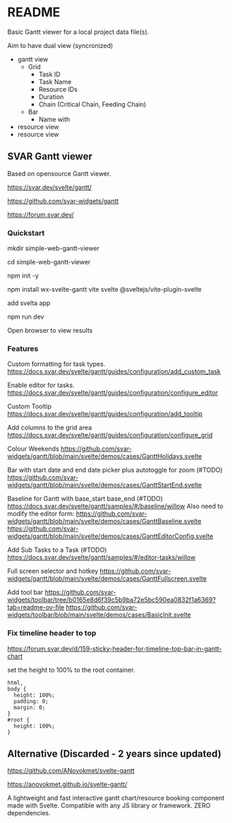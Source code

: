 # README

Basic Gantt viewer for a local project data file(s).

Aim to have dual view (syncronized)
- gantt view
  - Grid
    - Task ID
    - Task Name
    - Resource IDs
    - Duration
    - Chain (Critical Chain, Feeding Chain)
  - Bar
    - Name with
- resource view
- resource view

## SVAR Gantt viewer

Based on opensource Gantt viewer.

https://svar.dev/svelte/gantt/

https://github.com/svar-widgets/gantt

https://forum.svar.dev/

### Quickstart

mkdir simple-web-gantt-viewer

cd simple-web-gantt-viewer

npm init -y

npm install wx-svelte-gantt vite svelte @sveltejs/vite-plugin-svelte

add svelta app

npm run dev

Open browser to view results


### Features

Custom formatting for task types.
https://docs.svar.dev/svelte/gantt/guides/configuration/add_custom_task

Enable editor for tasks.
https://docs.svar.dev/svelte/gantt/guides/configuration/configure_editor

Custom Tooltip
https://docs.svar.dev/svelte/gantt/guides/configuration/add_tooltip

Add columns to the grid area
https://docs.svar.dev/svelte/gantt/guides/configuration/configure_grid

Colour Weekends
https://github.com/svar-widgets/gantt/blob/main/svelte/demos/cases/GanttHolidays.svelte

Bar with start date and end date picker plus autotoggle for zoom (#TODO)
https://github.com/svar-widgets/gantt/blob/main/svelte/demos/cases/GanttStartEnd.svelte

Baseline for Gantt with base_start base_end (#TODO)
https://docs.svar.dev/svelte/gantt/samples/#/baseline/willow
Also need to modify the editor form: https://github.com/svar-widgets/gantt/blob/main/svelte/demos/cases/GanttBaseline.svelte
https://github.com/svar-widgets/gantt/blob/main/svelte/demos/cases/GanttEditorConfig.svelte

Add Sub Tasks to a Task (#TODO)
https://docs.svar.dev/svelte/gantt/samples/#/editor-tasks/willow

Full screen selector and hotkey
https://github.com/svar-widgets/gantt/blob/main/svelte/demos/cases/GanttFullscreen.svelte


Add tool bar
https://github.com/svar-widgets/toolbar/tree/b0165e8d6f39c5b9ba72e5bc590ea0832f1a6369?tab=readme-ov-file
https://github.com/svar-widgets/toolbar/blob/main/svelte/demos/cases/BasicInit.svelte




### Fix timeline header to top

https://forum.svar.dev/d/159-sticky-header-for-timeline-top-bar-in-gantt-chart

set the height to 100% to the root container.

```
html,
body {
  height: 100%;
  padding: 0;
  margin: 0;
}
#root {
  height: 100%;
}
```

## Alternative (Discarded - 2 years since updated)

https://github.com/ANovokmet/svelte-gantt

https://anovokmet.github.io/svelte-gantt/

A lightweight and fast interactive gantt chart/resource booking component made with Svelte. Compatible with any JS library or framework. ZERO dependencies.
